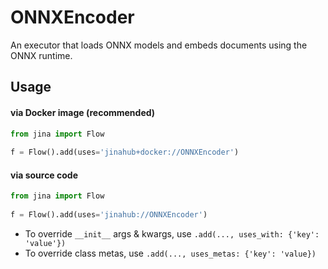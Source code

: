 # ONNXEncoder

An executor that loads ONNX models and embeds documents using the ONNX runtime.


## Usage

#### via Docker image (recommended)

```python
from jina import Flow
	
f = Flow().add(uses='jinahub+docker://ONNXEncoder')
```

#### via source code

```python
from jina import Flow
	
f = Flow().add(uses='jinahub://ONNXEncoder')
```

- To override `__init__` args & kwargs, use `.add(..., uses_with: {'key': 'value'})`
- To override class metas, use `.add(..., uses_metas: {'key': 'value})`
